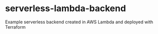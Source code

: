 # serverless-lambda-backend
Example serverless backend created in AWS Lambda and deployed with Terraform

